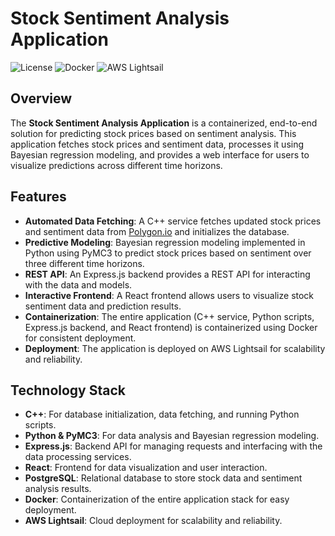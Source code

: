 # Stock Sentiment Analysis Application

![License](https://img.shields.io/badge/license-MIT-blue.svg)
![Docker](https://img.shields.io/badge/docker-available-green.svg)
![AWS Lightsail](https://img.shields.io/badge/deployed%20on-AWS%20Lightsail-orange.svg)

## Overview

The **Stock Sentiment Analysis Application** is a containerized, end-to-end solution for predicting stock prices based on sentiment analysis. This application fetches stock prices and sentiment data, processes it using Bayesian regression modeling, and provides a web interface for users to visualize predictions across different time horizons.

## Features

- **Automated Data Fetching**: A C++ service fetches updated stock prices and sentiment data from [Polygon.io](https://polygon.io) and initializes the database.
- **Predictive Modeling**: Bayesian regression modeling implemented in Python using PyMC3 to predict stock prices based on sentiment over three different time horizons.
- **REST API**: An Express.js backend provides a REST API for interacting with the data and models.
- **Interactive Frontend**: A React frontend allows users to visualize stock sentiment data and prediction results.
- **Containerization**: The entire application (C++ service, Python scripts, Express.js backend, and React frontend) is containerized using Docker for consistent deployment.
- **Deployment**: The application is deployed on AWS Lightsail for scalability and reliability.

## Technology Stack

- **C++**: For database initialization, data fetching, and running Python scripts.
- **Python & PyMC3**: For data analysis and Bayesian regression modeling.
- **Express.js**: Backend API for managing requests and interfacing with the data processing services.
- **React**: Frontend for data visualization and user interaction.
- **PostgreSQL**: Relational database to store stock data and sentiment analysis results.
- **Docker**: Containerization of the entire application stack for easy deployment.
- **AWS Lightsail**: Cloud deployment for scalability and reliability.
